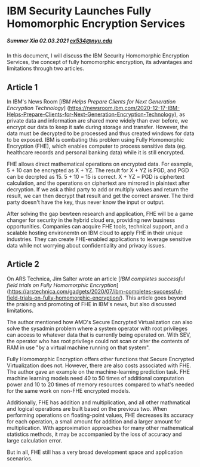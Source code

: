 # IBM Security Launches Fully Homomorphic Encryption Services

##### Summer Xia 02.03.2021 cx534@nyu.edu

In this document, I will discuss the IBM Security Homomorphic Encryption Services, the concept of fully homomorphic encryption, its advantages and limitations through two articles. 

## Article 1 
In IBM's News Room [_IBM Helps Prepare Clients for Next Generation Encryption Technology_] (https://newsroom.ibm.com/2020-12-17-IBM-Helps-Prepare-Clients-for-Next-Generation-Encryption-Technology), as private data and information are shared more widely than ever before, we encrypt our data to keep it safe during storage and transfer. However, the data must be decrypted to be processed and thus created windows for data to be exposed. IBM is combating this problem using Fully Homomorphic Encryption (FHE), which enables computer to process sensitive data (eg. healthcare records and personal banking data) while it is still encrypted. 

FHE allows direct mathematical operations on encrypted data. For example, 5 + 10 can be encrypted as X + YZ. The result for X + YZ is PGD, and PGD can be decrpted as 15. 5 + 10 = 15 is correct. X + YZ = PGD is ciphertext calculation, and the operations on ciphertext are mirrored in plaintext after decryption. If we ask a third party to add or multiply values and return the result, we can then decrypt that result and get the correct answer. The third party doesn't have the key, thus never know the input or output. 

After solving the gap bewteen research and application, FHE will be a game changer for security in the hybrid cloud era, providing new business opportunities. Companies can acquire FHE tools, technical support, and a scalable hosting environemtn on IBM cloud to apply FHE in their unique industries. They can create FHE-enabled applications to leverage sensitive data while not worrying about confidentiality and privacy issues. 



## Article 2 
On ARS Technica, Jim Salter wrote an article [_IBM completes successful field trials on Fully Homomorphic Encryption_] (https://arstechnica.com/gadgets/2020/07/ibm-completes-successful-field-trials-on-fully-homomorphic-encryption/). This article goes beyond the praising and promoting of FHE in IBM's news, but also discussed limitations. 

The author mentioned how AMD's Secure Encrypted Virtualization can also solve the sysadmin problem where a system operator with root privileges can access to whatever data that is currently being operated on. With SEV, the operator who has root privilege could not scan or alter the contents of RAM in use "by a virtual machine running on that system". 

Fully Homomorphic Encryption offers other functions that Secure Encrypted Virtualization does not. However, there are also costs associated with FHE. The author gave an example on the machine-learning prediction task. FHE machine learning models need 40 to 50 times of additional computation power and 10 to 20 times of memory resources compared to what's needed for the same work on non-FHE encrypted models. 

Additionally, FHE has addition and multiplication, and all other mathmatical and logical operations are built based on the previous two. When performing operations on floating-point values, FHE decreases its accuracy for each operation, a small amount for addition and a larger amount for multiplication. With approximation approaches for many other mathematical statistics methods, it may be accompanied by the loss of accuracy and large calculation error.

But in all, FHE still has a very broad development space and application scenarios.




